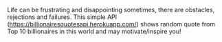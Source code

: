 Life can be frustrating and disappointing sometimes, there are obstacles, rejections and failures. This simple API (https://billionairesquotesapi.herokuapp.com/) shows random quote from Top 10 billionaires in this world and may motivate/inspire you! 

